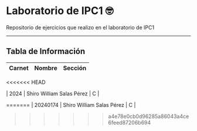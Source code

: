 # Laboratorio de IPC1 🤓

Repositorio de ejercicios que realizo en el laboratorio de IPC1

---

## Tabla de Información

| Carnet   | Nombre                        | Sección |
|----------|-------------------------------|---------|
<<<<<<< HEAD

| 2024 | Shiro William Salas Pérez      | C       |



=======
| 20240174 | Shiro William Salas Pérez      | C       |
>>>>>>> a4e78e0cb0d96285a86043a4ce6feed87206b694
